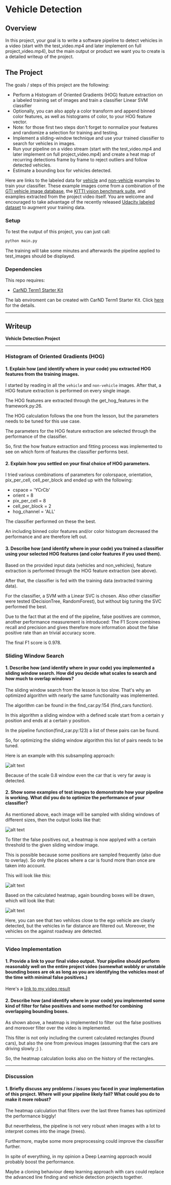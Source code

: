 # Vehicle Detection

Overview
---
In this project, your goal is to write a software pipeline to detect vehicles in a video (start with the test_video.mp4 and later implement on full project_video.mp4), but the main output or product we want you to create is a detailed writeup of the project.  


The Project
---

The goals / steps of this project are the following:

* Perform a Histogram of Oriented Gradients (HOG) feature extraction on a labeled training set of images and train a classifier Linear SVM classifier
* Optionally, you can also apply a color transform and append binned color features, as well as histograms of color, to your HOG feature vector. 
* Note: for those first two steps don't forget to normalize your features and randomize a selection for training and testing.
* Implement a sliding-window technique and use your trained classifier to search for vehicles in images.
* Run your pipeline on a video stream (start with the test_video.mp4 and later implement on full project_video.mp4) and create a heat map of recurring detections frame by frame to reject outliers and follow detected vehicles.
* Estimate a bounding box for vehicles detected.

Here are links to the labeled data for [vehicle](https://s3.amazonaws.com/udacity-sdc/Vehicle_Tracking/vehicles.zip) and [non-vehicle](https://s3.amazonaws.com/udacity-sdc/Vehicle_Tracking/non-vehicles.zip) examples to train your classifier.  These example images come from a combination of the [GTI vehicle image database](http://www.gti.ssr.upm.es/data/Vehicle_database.html), the [KITTI vision benchmark suite](http://www.cvlibs.net/datasets/kitti/), and examples extracted from the project video itself.   You are welcome and encouraged to take advantage of the recently released [Udacity labeled dataset](https://github.com/udacity/self-driving-car/tree/master/annotations) to augment your training data.  

### Setup

To test the output of this project, you can just call:

```sh
python main.py
``` 

The training will take some minutes and afterwards the pipeline applied to test_images should be displayed.

### Dependencies
This repo requires:

* [CarND Term1 Starter Kit](https://github.com/udacity/CarND-Term1-Starter-Kit)

The lab enviroment can be created with CarND Term1 Starter Kit. Click [here](https://github.com/udacity/CarND-Term1-Starter-Kit/blob/master/README.md) for the details.

---

Writeup
---

**Vehicle Detection Project**

---

### Histogram of Oriented Gradients (HOG)

#### 1. Explain how (and identify where in your code) you extracted HOG features from the training images.

I started by reading in all the `vehicle` and `non-vehicle` images. After that, a HOG feature extraction is performed on every single image.

The HOG features are extracted through the get_hog_features in the framework.py:26.

The HOG calculation follows the one from the lesson, but the parameters needs to be tuned for this use case.

The parameters for the HOG feature extraction are selected through the performance of the classifier.

So, first the how feature extraction and fitting process was implemented to see on which form of features the classifier performs best.

#### 2. Explain how you settled on your final choice of HOG parameters.

I tried various combinations of parameters for colorspace, orientation, pix_per_cell, cell_per_block and ended up with the following:
* cspace = 'YCrCb'
* orient = 8
* pix_per_cell = 8
* cell_per_block = 2
* hog_channel = 'ALL'

The classifier performed on these the best.

An including binned color features and/or color histogram decreased the performance and are therefore left out.

#### 3. Describe how (and identify where in your code) you trained a classifier using your selected HOG features (and color features if you used them).

Based on the provided input data (vehicles and non_vehicles), feature extraction is performed through the HOG feature extraction (see above).

After that, the classifier is fed with the training data (extracted training data). 

For the classifier, a SVM with a Linear SVC is chosen. Also other classifier were tested (DecisionTree, RandomForest), but without big tuning the SVC performed the best.

Due to the fact that at the end of the pipeline, false positives are common, another performance measurement is introduced:
The F1 Score combines recall and precision and gives therefore more information about the false positive rate than an trivial accuracy score. 

The final F1 score is 0.978.

### Sliding Window Search

#### 1. Describe how (and identify where in your code) you implemented a sliding window search.  How did you decide what scales to search and how much to overlap windows?

The sliding window search from the lesson is too slow. That's why an optimized algorithm with nearly the same functionality was implemented.

The algorithm can be found in the find_car.py:154 (find_cars function).

In this algorithm a sliding window with a defined scale start from a certain y position and ends at a certain y position.

In the pipeline function(find_car.py:123) a list of these pairs can be found.

So, for optimizing the sliding window algorithm this list of pairs needs to be tuned. 

Here is an example with this subsampling approach:

![alt text](doc/subsampling.png)

Because of the scale 0.8 window even the car that is very far away is detected.

#### 2. Show some examples of test images to demonstrate how your pipeline is working. What did you do to optimize the performance of your classifier?

As mentioned above, each image will be sampled with sliding windows of different sizes, then the output looks like that:

![alt text](doc/sliding_window.png)

To filter the false positives out, a heatmap is now applyed with a certain threshold to the given sliding window image.

This is possible because some positions are sampled frequently (also due to overlay). So only the places where a car is found more than once are taken into account.  

This will look like this:

![alt text](doc/heatmap.png)

Based on the calculated heatmap, again bounding boxes will be drawn, which will look like that:

![alt text](doc/final_window.png)

Here, you can see that two vehilces close to the ego vehicle are clearly detected, but the vehicles in far distance are filtered out.
Moreover, the vehicles on the against roadway are detected.

---

### Video Implementation

#### 1. Provide a link to your final video output.  Your pipeline should perform reasonably well on the entire project video (somewhat wobbly or unstable bounding boxes are ok as long as you are identifying the vehicles most of the time with minimal false positives.)
Here's a [link to my video result](doc/project_video_out.mp4)


#### 2. Describe how (and identify where in your code) you implemented some kind of filter for false positives and some method for combining overlapping bounding boxes.

As shown above, a heatmap is implemented to filter out the false positives and moreover filter over the video is implemented.

This filter is not only including the current calculated rectangles (found cars), but also the one from previous images (assuming that the cars are driving slowly ;) ).

So, the heatmap calculation looks also on the history of the rectangles. 

---

### Discussion

#### 1. Briefly discuss any problems / issues you faced in your implementation of this project.  Where will your pipeline likely fail?  What could you do to make it more robust?

The heatmap calculation that filters over the last three frames has optimized the performance biggly!

But nevertheless, the pipeline is not very robust when images with a lot to interpret comes into the image (trees).

Furthermore, maybe some more preprocessing could improve the classifier further.

In spite of everything, in my opinion a Deep Learning approach would probably boost the performance.

Maybe a cloning behaviour deep learning approach with cars could replace the advanced line finding and vehicle detection projects together.